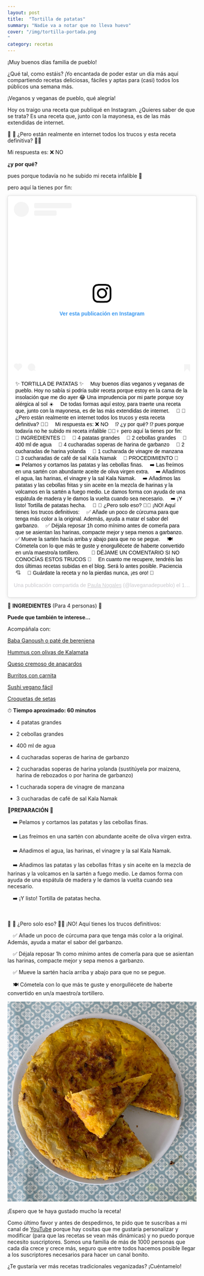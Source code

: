 ```yaml
---
layout: post 
title:  "Tortilla de patatas"
summary: "Nadie va a notar que no lleva huevo"
cover: "/img/tortilla-portada.png
"
category: recetas
---
```



¡Muy buenos días familia de pueblo!


¿Qué tal, como estáis? ¡Yo encantada de poder estar un día más aquí compartiendo recetas deliciosas, fáciles y aptas para (casi) todos los públicos una semana más. 


¡Veganos y veganas de pueblo, qué alegría! 



Hoy os traigo una receta que publiqué en Instagram. ¿Quieres saber de que se trata?  Es una receta que, junto con la mayonesa, es de las más extendidas de internet.
⠀


🤔 💭 ¿Pero están realmente en internet todos los trucos y esta receta definitiva? 🤔💭
⠀


Mi respuesta es: ❌ NO ⠀



**¿y por qué?**



pues porque todavía no he subido mi receta infalible 🙅 



pero aquí la tienes por fin:




<blockquote class="instagram-media" data-instgrm-captioned data-instgrm-permalink="https://www.instagram.com/p/B1V_fTyoH-S/" data-instgrm-version="12" style=" background:#FFF; border:0; border-radius:3px; box-shadow:0 0 1px 0 rgba(0,0,0,0.5),0 1px 10px 0 rgba(0,0,0,0.15); margin: 1px; max-width:540px; min-width:326px; padding:0; width:99.375%; width:-webkit-calc(100% - 2px); width:calc(100% - 2px);"><div style="padding:16px;"> <a href="https://www.instagram.com/p/B1V_fTyoH-S/" style=" background:#FFFFFF; line-height:0; padding:0 0; text-align:center; text-decoration:none; width:100%;" target="_blank"> <div style=" display: flex; flex-direction: row; align-items: center;"> <div style="background-color: #F4F4F4; border-radius: 50%; flex-grow: 0; height: 40px; margin-right: 14px; width: 40px;"></div> <div style="display: flex; flex-direction: column; flex-grow: 1; justify-content: center;"> <div style=" background-color: #F4F4F4; border-radius: 4px; flex-grow: 0; height: 14px; margin-bottom: 6px; width: 100px;"></div> <div style=" background-color: #F4F4F4; border-radius: 4px; flex-grow: 0; height: 14px; width: 60px;"></div></div></div><div style="padding: 19% 0;"></div> <div style="display:block; height:50px; margin:0 auto 12px; width:50px;"><svg width="50px" height="50px" viewBox="0 0 60 60" version="1.1" xmlns="https://www.w3.org/2000/svg" xmlns:xlink="https://www.w3.org/1999/xlink"><g stroke="none" stroke-width="1" fill="none" fill-rule="evenodd"><g transform="translate(-511.000000, -20.000000)" fill="#000000"><g><path d="M556.869,30.41 C554.814,30.41 553.148,32.076 553.148,34.131 C553.148,36.186 554.814,37.852 556.869,37.852 C558.924,37.852 560.59,36.186 560.59,34.131 C560.59,32.076 558.924,30.41 556.869,30.41 M541,60.657 C535.114,60.657 530.342,55.887 530.342,50 C530.342,44.114 535.114,39.342 541,39.342 C546.887,39.342 551.658,44.114 551.658,50 C551.658,55.887 546.887,60.657 541,60.657 M541,33.886 C532.1,33.886 524.886,41.1 524.886,50 C524.886,58.899 532.1,66.113 541,66.113 C549.9,66.113 557.115,58.899 557.115,50 C557.115,41.1 549.9,33.886 541,33.886 M565.378,62.101 C565.244,65.022 564.756,66.606 564.346,67.663 C563.803,69.06 563.154,70.057 562.106,71.106 C561.058,72.155 560.06,72.803 558.662,73.347 C557.607,73.757 556.021,74.244 553.102,74.378 C549.944,74.521 548.997,74.552 541,74.552 C533.003,74.552 532.056,74.521 528.898,74.378 C525.979,74.244 524.393,73.757 523.338,73.347 C521.94,72.803 520.942,72.155 519.894,71.106 C518.846,70.057 518.197,69.06 517.654,67.663 C517.244,66.606 516.755,65.022 516.623,62.101 C516.479,58.943 516.448,57.996 516.448,50 C516.448,42.003 516.479,41.056 516.623,37.899 C516.755,34.978 517.244,33.391 517.654,32.338 C518.197,30.938 518.846,29.942 519.894,28.894 C520.942,27.846 521.94,27.196 523.338,26.654 C524.393,26.244 525.979,25.756 528.898,25.623 C532.057,25.479 533.004,25.448 541,25.448 C548.997,25.448 549.943,25.479 553.102,25.623 C556.021,25.756 557.607,26.244 558.662,26.654 C560.06,27.196 561.058,27.846 562.106,28.894 C563.154,29.942 563.803,30.938 564.346,32.338 C564.756,33.391 565.244,34.978 565.378,37.899 C565.522,41.056 565.552,42.003 565.552,50 C565.552,57.996 565.522,58.943 565.378,62.101 M570.82,37.631 C570.674,34.438 570.167,32.258 569.425,30.349 C568.659,28.377 567.633,26.702 565.965,25.035 C564.297,23.368 562.623,22.342 560.652,21.575 C558.743,20.834 556.562,20.326 553.369,20.18 C550.169,20.033 549.148,20 541,20 C532.853,20 531.831,20.033 528.631,20.18 C525.438,20.326 523.257,20.834 521.349,21.575 C519.376,22.342 517.703,23.368 516.035,25.035 C514.368,26.702 513.342,28.377 512.574,30.349 C511.834,32.258 511.326,34.438 511.181,37.631 C511.035,40.831 511,41.851 511,50 C511,58.147 511.035,59.17 511.181,62.369 C511.326,65.562 511.834,67.743 512.574,69.651 C513.342,71.625 514.368,73.296 516.035,74.965 C517.703,76.634 519.376,77.658 521.349,78.425 C523.257,79.167 525.438,79.673 528.631,79.82 C531.831,79.965 532.853,80.001 541,80.001 C549.148,80.001 550.169,79.965 553.369,79.82 C556.562,79.673 558.743,79.167 560.652,78.425 C562.623,77.658 564.297,76.634 565.965,74.965 C567.633,73.296 568.659,71.625 569.425,69.651 C570.167,67.743 570.674,65.562 570.82,62.369 C570.966,59.17 571,58.147 571,50 C571,41.851 570.966,40.831 570.82,37.631"></path></g></g></g></svg></div><div style="padding-top: 8px;"> <div style=" color:#3897f0; font-family:Arial,sans-serif; font-size:14px; font-style:normal; font-weight:550; line-height:18px;"> Ver esta publicación en Instagram</div></div><div style="padding: 12.5% 0;"></div> <div style="display: flex; flex-direction: row; margin-bottom: 14px; align-items: center;"><div> <div style="background-color: #F4F4F4; border-radius: 50%; height: 12.5px; width: 12.5px; transform: translateX(0px) translateY(7px);"></div> <div style="background-color: #F4F4F4; height: 12.5px; transform: rotate(-45deg) translateX(3px) translateY(1px); width: 12.5px; flex-grow: 0; margin-right: 14px; margin-left: 2px;"></div> <div style="background-color: #F4F4F4; border-radius: 50%; height: 12.5px; width: 12.5px; transform: translateX(9px) translateY(-18px);"></div></div><div style="margin-left: 8px;"> <div style=" background-color: #F4F4F4; border-radius: 50%; flex-grow: 0; height: 20px; width: 20px;"></div> <div style=" width: 0; height: 0; border-top: 2px solid transparent; border-left: 6px solid #f4f4f4; border-bottom: 2px solid transparent; transform: translateX(16px) translateY(-4px) rotate(30deg)"></div></div><div style="margin-left: auto;"> <div style=" width: 0px; border-top: 8px solid #F4F4F4; border-right: 8px solid transparent; transform: translateY(16px);"></div> <div style=" background-color: #F4F4F4; flex-grow: 0; height: 12px; width: 16px; transform: translateY(-4px);"></div> <div style=" width: 0; height: 0; border-top: 8px solid #F4F4F4; border-left: 8px solid transparent; transform: translateY(-4px) translateX(8px);"></div></div></div></a> <p style=" margin:8px 0 0 0; padding:0 4px;"> <a href="https://www.instagram.com/p/B1V_fTyoH-S/" style=" color:#000; font-family:Arial,sans-serif; font-size:14px; font-style:normal; font-weight:normal; line-height:17px; text-decoration:none; word-wrap:break-word;" target="_blank">✨ TORTILLA DE PATATAS ✨ ⠀ Muy buenos días veganos y veganas de pueblo. Hoy no sabía si podría subir receta porque estoy en la cama de la insolación que me dio ayer 😂 Una imprudencia por mi parte porque soy alérgica al sol ☀️ ⠀ De todas formas aquí estoy, para traerte una receta que, junto con la mayonesa, es de las más extendidas de internet. ⠀ 🤔 💭 ¿Pero están realmente en internet todos los trucos y esta receta definitiva? 🤔💭 ⠀ Mi respuesta es: ❌ NO ⠀ ⁉️ ¿y por qué? ⁉️ pues porque todavía no he subido mi receta infalible 🙅🏻‍♀️ pero aquí la tienes por fin: ⠀ 🍴 INGREDIENTES 🍴 ⠀ 🥔 4 patatas grandes ⠀ 🥔 2 cebollas grandes ⠀ 🥔 400 ml de agua ⠀ 🥔 4 cucharadas soperas de harina de garbanzo ⠀ 🥔 2 cucharadas de harina yolanda ⠀ 🥔 1 cucharada de vinagre de manzana ⠀ 🥔 3 cucharadas de café de sal Kala Namak ⠀ 🥣 PROCEDIMIENTO 🥣 ⠀ ➡️ Pelamos y cortamos las patatas y las cebollas finas. ⠀ ➡️ Las freímos en una sartén con abundante aceite de oliva virgen extra. ⠀ ➡️ Añadimos el agua, las harinas, el vinagre y la sal Kala Namak. ⠀ ➡️ Añadimos las patatas y las cebollas fritas y sin aceite en la mezcla de harinas y la volcamos en la sartén a fuego medio. Le damos forma con ayuda de una espátula de madera y le damos la vuelta cuando sea necesario. ⠀ ➡️ ¡Y listo! Tortilla de patatas hecha. ⠀ 🤔 💭 ¿Pero solo eso? 🤔💭 ¡NO! Aquí tienes los trucos definitivos: ⠀ ✅ Añade un poco de cúrcuma para que tenga más color a la original. Además, ayuda a matar el sabor del garbanzo. ⠀ ✅ Déjala reposar 1h como mínimo antes de comerla para que se asientan las harinas, compacte mejor y sepa menos a garbanzo. ⠀ ✅ Mueve la sartén hacía arriba y abajo para que no se pegue. ⠀ 🍽 Cómetela con lo que más te guste y enorgullécete de haberte convertido en un/a maestro/a tortillero. ⠀ ⠀ 💞 DÉJAME UN COMENTARIO SI NO CONOCÍAS ESTOS TRUCOS 💞 ⠀ En cuanto me recupere, tendréis las dos últimas recetas subidas en el blog. Será lo antes posible. Paciencia 💘 ⠀ 🔗 Guárdate la receta y no la pierdas nunca, ¡es oro! 🔗</a></p> <p style=" color:#c9c8cd; font-family:Arial,sans-serif; font-size:14px; line-height:17px; margin-bottom:0; margin-top:8px; overflow:hidden; padding:8px 0 7px; text-align:center; text-overflow:ellipsis; white-space:nowrap;">Una publicación compartida de <a href="https://www.instagram.com/laveganadepueblo/" style=" color:#c9c8cd; font-family:Arial,sans-serif; font-size:14px; font-style:normal; font-weight:normal; line-height:17px;" target="_blank"> Paula Nogales</a> (@laveganadepueblo) el <time style=" font-family:Arial,sans-serif; font-size:14px; line-height:17px;" datetime="2019-08-19T11:18:58+00:00">19 Ago, 2019 a las 4:18 PDT</time></p></div></blockquote> <script async src="//www.instagram.com/embed.js"></script>




🍴 **INGREDIENTES** (Para 4 personas) 🍴 ⠀

**Puede que también te interese...**


Acompáñala con:


[Baba Ganoush o paté de berenjena](https://laveganadepueblo.com/recetas/2019/06/11/Baba-Ghanoush-o-pate-de-berenjena/)

[Hummus con olivas de Kalamata](https://laveganadepueblo.com/recetas/2019/06/27/hummus-con-olivas-de-kalamata/)

[Queso cremoso de anacardos](https://laveganadepueblo.com/recetas/2019/07/09/Queso-de-anarcardos/)

[Burritos con carnita](https://laveganadepueblo.com/recetas/2019/06/19/Burritos-con-carnita-vegana/)

[Sushi vegano fácil](https://laveganadepueblo.com/recetas/2019/06/13/Sushi-vegano/)

[Croquetas de setas](https://laveganadepueblo.com/recetas/2019/06/15/croquetas-de-setas/)



 ⏱ **Tiempo aproximado: 60 minutos**





- 4 patatas grandes
⠀

- 2 cebollas grandes
⠀

- 400 ml de agua
⠀

- 4 cucharadas soperas de harina de garbanzo
⠀

- 2 cucharadas soperas de harina yolanda (sustitúyela por maizena, harina de rebozados o por harina de garbanzo)
⠀

- 1 cucharada sopera de vinagre de manzana


- 3 cucharadas de café de sal Kala Namak





🥣**PREPARACIÓN** 🥣


⠀
➡️ Pelamos y cortamos las patatas y las cebollas finas.


⠀
➡️ Las freímos en una sartén con abundante aceite de oliva virgen extra.


⠀
➡️ Añadimos el agua, las harinas, el vinagre y la sal Kala Namak.


⠀
➡️ Añadimos las patatas y las cebollas fritas y sin aceite en la mezcla de harinas y la volcamos en la sartén a fuego medio. Le damos forma con ayuda de una espátula de madera y le damos la vuelta cuando sea necesario.


⠀
➡️ ¡Y listo! Tortilla de patatas hecha.

⠀

🤔 💭 ¿Pero solo eso? 🤔💭 ¡NO! Aquí tienes los trucos definitivos:


⠀
✅ Añade un poco de cúrcuma para que tenga más color a la original. Además, ayuda a matar el sabor del garbanzo.


⠀
✅ Déjala reposar 1h como mínimo antes de comerla para que se asientan las harinas, compacte mejor y sepa menos a garbanzo.


⠀
✅ Mueve la sartén hacía arriba y abajo para que no se pegue.



⠀
🍽 Cómetela con lo que más te guste y enorgullécete de haberte convertido en un/a maestro/a tortillero. ⠀




![](/img/tortilla.jpg)






¡Espero que te haya gustado mucho la receta!









Como último favor  y antes de despedirnos, te pido que te suscribas a mi canal de [YouTube](https://www.youtube.com/channel/UCpwpKnkPezvXFnVyzCWadIQ) porque hay cositas que me gustaría personalizar y modificar (para que las recetas se vean más dinámicas) y no puedo porque necesito suscriptores. Somos una familia de más de 1000 personas que cada día crece y crece más, seguro que entre todos hacemos posible llegar a los suscriptores necesarios para hacer un canal bonito.





¿Te gustaría ver más recetas tradicionales veganizadas? ¡Cuéntamelo!
